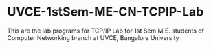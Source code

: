 UVCE-1stSem-ME-CN-TCPIP-Lab
===========================

This are the lab programs for TCP/IP Lab for 1st Sem M.E. students of Computer Networking branch at UVCE, Bangalore University
